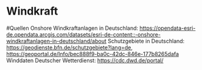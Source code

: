 # Windkraft

#Quellen
Onshore Windkraftanlagen in Deutschland: https://opendata-esri-de.opendata.arcgis.com/datasets/esri-de-content::-onshore-windkraftanlagen-in-deutschland/about
Schutzgebiete in Deutschland: https://geodienste.bfn.de/schutzgebiete?lang=de, https://geoportal.de/Info/bec888f9-ba0c-42dc-846e-177b8265dafa
Winddaten Deutscher Wetterdienst: https://cdc.dwd.de/portal/
